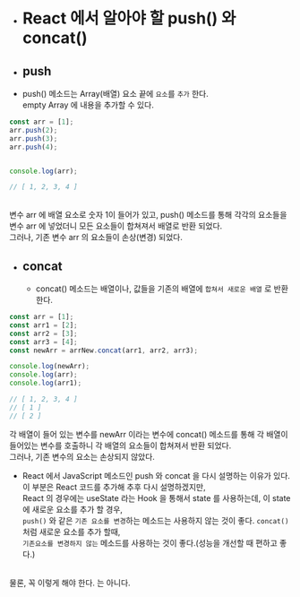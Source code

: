   - # React 에서 알아야 할 push() 와 concat()
  
  - ## push
   - push() 메소드는 Array(배열) 요소 끝에 `요소`를 `추가` 한다.<br>
empty Array 에 내용을 추가할 수 있다.

```javascript
const arr = [1];
arr.push(2);
arr.push(3);
arr.push(4);


console.log(arr);

// [ 1, 2, 3, 4 ]
```
<br>
변수 arr 에 배열 요소로 숫자 1이 들어가 있고, push() 메소드를 통해 각각의 요소들을 변수 arr 에 넣었더니 모든 요소들이 합쳐져서 배열로 반환 되었다.<br>
그러나, 기존 변수 arr 의 요소들이 손상(변경) 되었다.<br>

- ## concat
  - concat() 메소드는 배열이나, 값들을 기존의 배열에 `합쳐서 새로운 배열` 로 반환 한다.
```javascript
const arr = [1];
const arr1 = [2];
const arr2 = [3];
const arr3 = [4];
const newArr = arrNew.concat(arr1, arr2, arr3);

console.log(newArr);
console.log(arr);
console.log(arr1);

// [ 1, 2, 3, 4 ]
// [ 1 ]
// [ 2 ]
```
각 배열이 들어 있는 변수를 newArr 이라는 변수에 concat() 메소드를 통해 각 배열이 들어있는 변수를 호출하니 각 배열의 요소들이 합쳐져서 반환 되었다.<br>
그러나, 기존 변수의 요소는 손상되지 않았다.<br>

- React 에서 JavaScript 메소드인 push 와 concat 을 다시 설명하는 이유가 있다. 이 부분은 React 코드를 추가해 추후 다시 설명하겠지만,<br>
React 의 경우에는 useState 라는 Hook 을 통해서 state 를 사용하는데, 이 state 에 새로운 요소를 추가 할 경우,<br>
`push()` 와 같은 `기존 요소를 변경`하는 메소드는 사용하지 않는 것이 좋다. `concat()` 처럼 새로운 요소를 추가 할때,<br>
`기존요소를 변경하지 않는` 메소드를 사용하는 것이 좋다.(성능을 개선할 때 편하고 좋다.)<br>
<br>
물론, 꼭 이렇게 해야 한다. 는 아니다.
      
